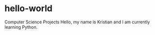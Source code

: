 # hello-world
Computer Science Projects
Hello, my name is Kristian and I am currently learning Python.
